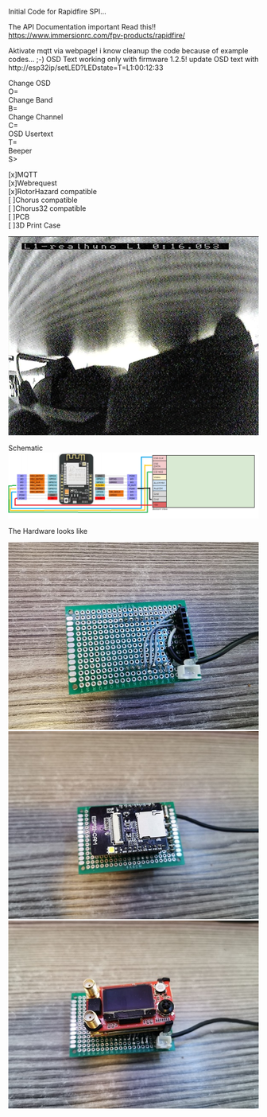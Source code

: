 Initial Code for Rapidfire SPI... 

The API Documentation important Read this!!
https://www.immersionrc.com/fpv-products/rapidfire/

Aktivate mqtt via webpage!
i know cleanup the code because of example codes... ;-)
OSD Text working only with firmware 1.2.5! 
update OSD text with http://esp32ip/setLED?LEDstate=T=L1:00:12:33

Change OSD<br>
O=<br>
Change Band<br>
B=<br>
Change Channel<br>
C=<br>
OSD Usertext<br>
T=<br>
Beeper<br>
S><br>

[x]MQTT<br>
[x]Webrequest<br>
[x]RotorHazard compatible<br>
[ ]Chorus compatible<br>
[ ]Chorus32 compatible<br>
[ ]PCB<br>
[ ]3D Print Case<br>

<img src=https://github.com/realhuno/rapidfire_spi/blob/master/5.PNG><br>

Schematic
<img src=https://github.com/realhuno/rapidfire_spi/blob/master/schematic.png><br>

The Hardware looks like



<img src=https://github.com/realhuno/rapidfire_spi/blob/master/1.jpg><br>
<img src=https://github.com/realhuno/rapidfire_spi/blob/master/2.jpg><br>
<img src=https://github.com/realhuno/rapidfire_spi/blob/master/3.jpg><br>
